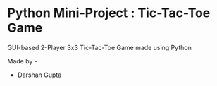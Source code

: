 # Python Mini-Project : Tic-Tac-Toe Game

GUI-based 2-Player 3x3 Tic-Tac-Toe Game made using Python 



Made by -
- Darshan Gupta 
